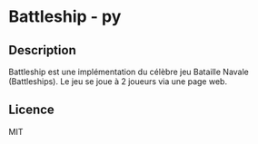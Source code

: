 # Battleship - py

## Description

Battleship est une implémentation du célèbre jeu Bataille Navale (Battleships).
Le jeu se joue à 2 joueurs via une page web.

## Licence

MIT
